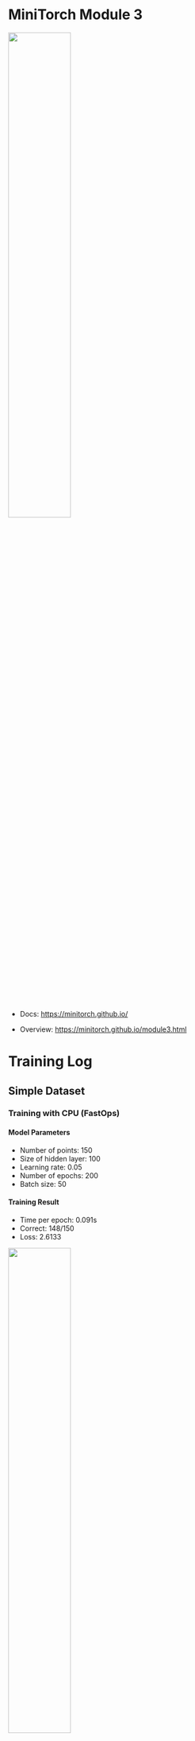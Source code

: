 # MiniTorch Module 3

<img src="https://minitorch.github.io/minitorch.svg" width="50%">

* Docs: https://minitorch.github.io/

* Overview: https://minitorch.github.io/module3.html

# Training Log

## Simple Dataset

### Training with CPU (FastOps)
#### Model Parameters
* Number of points: 150
* Size of hidden layer: 100
* Learning rate: 0.05
* Number of epochs: 200
* Batch size: 50

#### Training Result
* Time per epoch: 0.091s
* Correct: 148/150
* Loss: 2.6133

<img src="/assets/images/simple_cpu.png" width="50%">
<img src="/assets/images/simple_loss_cpu.png" width="50%">
<img src="/assets/images/simple_log_cpu.png" width="50%">

### Training with GPU (CudaOps)

## Split Dataset
### Training with CPU (FastOps)
#### Model Parameters
* Number of points: 150
* Size of hidden layer: 100
* Learning rate: 0.05
* Number of epochs: 200
* Batch size: 50

#### Training Result
* Time per epoch: 0.100s
* Correct: 148/150
* Loss: 7.2633

<img src="/assets/images/split_cpu.png" width="50%">
<img src="/assets/images/split_loss_cpu.png" width="50%">
<img src="/assets/images/split_log_cpu.png" width="50%">

### Training with GPU (CudaOps)

## XOR Dataset
### Training with CPU (FastOps)
#### Model Parameters
* Number of points: 150
* Size of hidden layer: 100
* Learning rate: 0.05
* Number of epochs: 300
* Batch size: 50

#### Training Result
* Time per epoch: 0.087s
* Correct: 144/150
* Loss: 8.2335
<img src="/assets/images/XoR_cpu.png" width="50%">
<img src="/assets/images/XoR_loss_cpu.png" width="50%">
<img src="/assets/images/XoR_log_cpu.png" width="50%">

### Training with GPU (CudaOps)

## Training Big Model - XOR Dataset
### Training with CPU (FastOps)
#### Model Parameters
* Number of points: 150
* Size of hidden layer: 100
* Learning rate: 0.05
* Number of epochs: 300
* Batch size: 50

#### Training Result
* Time per epoch: 0.160s
* Correct: 142/150
* Loss: 7.7792
<img src="/assets/images/XoR_big_cpu.png" width="50%">
<img src="/assets/images/XoR_big_loss_cpu.png" width="50%">
<img src="/assets/images/XoR_big_log_cpu.png" width="50%">

### Training with GPU (CudaOps)
#### Model Parameters
* Number of points: 150
* Size of hidden layer: 100
* Learning rate: 0.05
* Number of epochs: 300
* Batch size: 50

### Instructions

You will need to modify `tensor_functions.py` slightly in this assignment.

* Tests:

```
python run_tests.py
```

* Note:

Several of the tests for this assignment will only run if you are on a GPU machine and will not
run on github's test infrastructure. Please follow the instructions to setup up a colab machine
to run these tests.

This assignment requires the following files from the previous assignments. You can get these by running

```bash
python sync_previous_module.py previous-module-dir current-module-dir
```

The files that will be synced are:

        minitorch/tensor_data.py minitorch/tensor_functions.py minitorch/tensor_ops.py minitorch/operators.py minitorch/scalar.py minitorch/scalar_functions.py minitorch/module.py minitorch/autodiff.py minitorch/module.py project/run_manual.py project/run_scalar.py project/run_tensor.py minitorch/operators.py minitorch/module.py minitorch/autodiff.py minitorch/tensor.py minitorch/datasets.py minitorch/testing.py minitorch/optim.py